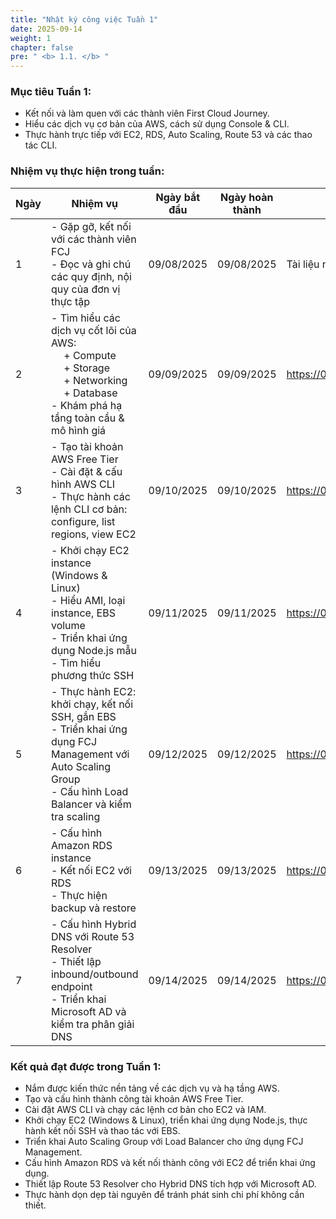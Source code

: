 ```yaml
---
title: "Nhật ký công việc Tuần 1"
date: 2025-09-14
weight: 1
chapter: false
pre: " <b> 1.1. </b> "
---
```


### Mục tiêu Tuần 1:

* Kết nối và làm quen với các thành viên First Cloud Journey.
* Hiểu các dịch vụ cơ bản của AWS, cách sử dụng Console & CLI.
* Thực hành trực tiếp với EC2, RDS, Auto Scaling, Route 53 và các thao tác CLI.

### Nhiệm vụ thực hiện trong tuần:
| Ngày | Nhiệm vụ                                                                                                                                                                     | Ngày bắt đầu | Ngày hoàn thành | Tài liệu tham khảo                          |
| ---- | ---------------------------------------------------------------------------------------------------------------------------------------------------------------------------- | ------------ | ---------------- | ------------------------------------------- |
| 1    | - Gặp gỡ, kết nối với các thành viên FCJ <br> - Đọc và ghi chú các quy định, nội quy của đơn vị thực tập                                                                      | 09/08/2025   | 09/08/2025       | Tài liệu nội bộ                             |
| 2    | - Tìm hiểu các dịch vụ cốt lõi của AWS: <br>&emsp; + Compute <br>&emsp; + Storage <br>&emsp; + Networking <br>&emsp; + Database <br> - Khám phá hạ tầng toàn cầu & mô hình giá | 09/09/2025   | 09/09/2025       | <https://000001.awsstudygroup.com/>         |
| 3    | - Tạo tài khoản AWS Free Tier <br> - Cài đặt & cấu hình AWS CLI <br> - Thực hành các lệnh CLI cơ bản: configure, list regions, view EC2                                      | 09/10/2025   | 09/10/2025       | <https://000002.awsstudygroup.com/>         |
| 4    | - Khởi chạy EC2 instance (Windows & Linux) <br> - Hiểu AMI, loại instance, EBS volume <br> - Triển khai ứng dụng Node.js mẫu <br> - Tìm hiểu phương thức SSH                   | 09/11/2025   | 09/11/2025       | <https://000003.awsstudygroup.com/>         |
| 5    | - Thực hành EC2: khởi chạy, kết nối SSH, gắn EBS <br> - Triển khai ứng dụng FCJ Management với Auto Scaling Group <br> - Cấu hình Load Balancer và kiểm tra scaling           | 09/12/2025   | 09/12/2025       | <https://000004.awsstudygroup.com/>         |
| 6    | - Cấu hình Amazon RDS instance <br> - Kết nối EC2 với RDS <br> - Thực hiện backup và restore                                                                                  | 09/13/2025   | 09/13/2025       | <https://000005.awsstudygroup.com/>         |
| 7    | - Cấu hình Hybrid DNS với Route 53 Resolver <br> - Thiết lập inbound/outbound endpoint <br> - Triển khai Microsoft AD và kiểm tra phân giải DNS                               | 09/14/2025   | 09/14/2025       | <https://000006.awsstudygroup.com/>         |

### Kết quả đạt được trong Tuần 1:

* Nắm được kiến thức nền tảng về các dịch vụ và hạ tầng AWS.
* Tạo và cấu hình thành công tài khoản AWS Free Tier.
* Cài đặt AWS CLI và chạy các lệnh cơ bản cho EC2 và IAM.
* Khởi chạy EC2 (Windows & Linux), triển khai ứng dụng Node.js, thực hành kết nối SSH và thao tác với EBS.
* Triển khai Auto Scaling Group với Load Balancer cho ứng dụng FCJ Management.
* Cấu hình Amazon RDS và kết nối thành công với EC2 để triển khai ứng dụng.
* Thiết lập Route 53 Resolver cho Hybrid DNS tích hợp với Microsoft AD.
* Thực hành dọn dẹp tài nguyên để tránh phát sinh chi phí không cần thiết.
